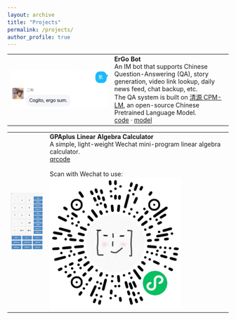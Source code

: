 ```yaml
---
layout: archive
title: "Projects"
permalink: /projects/
author_profile: true
---
```


<table><tbody><tr>
    <td class="entryimg"><img src="/images/projects-ergo.jpg"></td>
    <td class="entrytext"><b>ErGo Bot</b>
    <br> An IM bot that supports Chinese Question-Answering (QA), story generation, video link lookup, daily news feed, chat backup, etc. <br> The QA system is built on <a href="https://cpm.baai.ac.cn/">清源 CPM-LM</a>, an open-source Chinese Pretrained Language Model. 
    <br><a href="https://github.com/corgiclub/ErGo">code</a>&nbsp;·&nbsp;<a href="https://github.com/TsinghuaAI/CPM-Generate">model</a></td>
</tr></tbody></table>

<table><tbody><tr>
    <td class="entryimg"><img src="/images/projects-GPAPlus.jpg" style="height:130px;"></td>
    <td class="entrytext"><b>GPAplus Linear Algebra Calculator</b>
    <br> A simple, light-weight Wechat mini-program linear algebra calculator.
    <br><a data-toggle="collapse" href="#gpaplus-qr">qrcode</a>
    <div class="collapse" id="gpaplus-qr" >
        <br> Scan with Wechat to use: 
        <br><img src="/images/projects-GPAPlus-QR.jpg" width="300">
    </div></td>
</tr></tbody></table>
